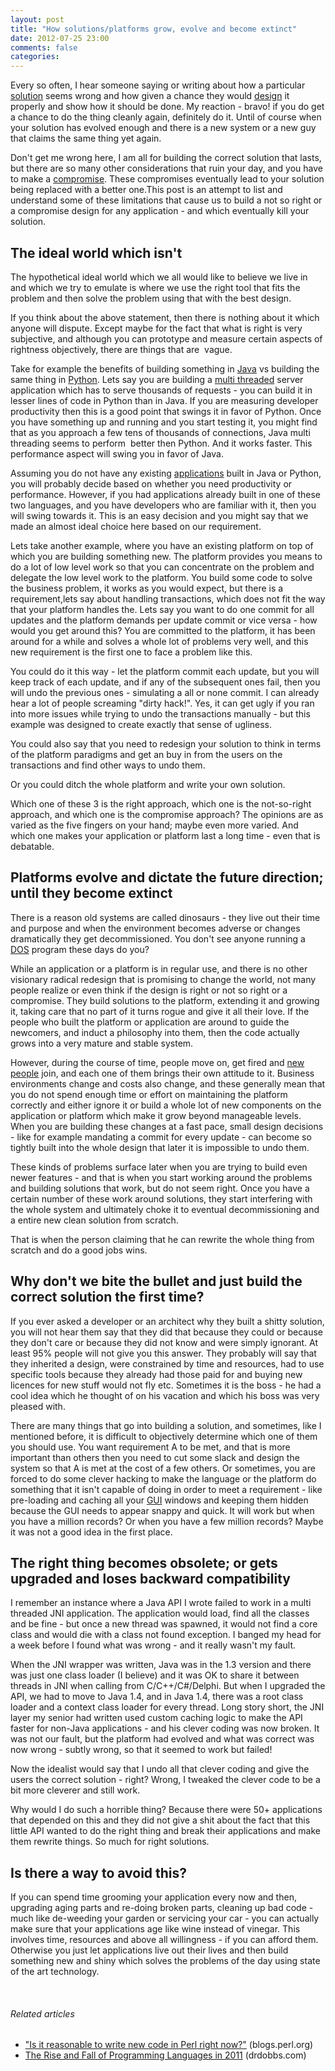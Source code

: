```yaml
---
layout: post
title: "How solutions/platforms grow, evolve and become extinct"
date: 2012-07-25 23:00
comments: false
categories:
---
```


Every so often, I hear someone saying or writing about how a particular <a  title="Solution" href="http://en.wikipedia.org/wiki/Solution" rel="wikipedia" target="_blank">solution</a> seems wrong and how given a chance they would <a  title="Design" href="http://en.wikipedia.org/wiki/Design" rel="wikipedia" target="_blank">design</a> it properly and show how it should be done. My reaction - bravo! if you do get a chance to do the thing cleanly again, definitely do it. Until of course when your solution has evolved enough and there is a new system or a new guy that claims the same thing yet again.

Don't get me wrong here, I am all for building the correct solution that lasts, but there are so many other considerations that ruin your day, and you have to make a <a  title="Compromise" href="http://en.wikipedia.org/wiki/Compromise" rel="wikipedia" target="_blank">compromise</a>. These compromises eventually lead to your solution being replaced with a better one.This post is an attempt to list and understand some of these limitations that cause us to build a not so right or a compromise design for any application - and which eventually kill your solution.

<!--more-->
<h2>The ideal world which isn't</h2>
The hypothetical ideal world which we all would like to believe we live in and which we try to emulate is where we use the right tool that fits the problem and then solve the problem using that with the best design.

If you think about the above statement, then there is nothing about it which anyone will dispute. Except maybe for the fact that what is right is very subjective, and although you can prototype and measure certain aspects of rightness objectively, there are things that are  vague.

Take for example the benefits of building something in <a  title="Java (programming language)" href="http://www.oracle.com/technetwork/java/" rel="homepage" target="_blank">Java</a> vs building the same thing in <a  title="Python (programming language)" href="http://www.python.org/" rel="homepage" target="_blank">Python</a>. Lets say you are building a <a  title="Thread (computer science)" href="http://en.wikipedia.org/wiki/Thread_%28computer_science%29" rel="wikipedia" target="_blank">multi threaded</a> server application which has to serve thousands of requests - you can build it in lesser lines of code in Python than in Java. If you are measuring developer productivity then this is a good point that swings it in favor of Python. Once you have something up and running and you start testing it, you might find that as you approach a few tens of thousands of connections, Java multi threading seems to perform  better then Python. And it works faster. This performance aspect will swing you in favor of Java.

Assuming you do not have any existing <a  title="Application software" href="http://en.wikipedia.org/wiki/Application_software" rel="wikipedia" target="_blank">applications</a> built in Java or Python, you will probably decide based on whether you need productivity or performance. However, if you had applications already built in one of these two languages, and you have developers who are familiar with it, then you will swing towards it. This is an easy decision and you might say that we made an almost ideal choice here based on our requirement.

Lets take another example, where you have an existing platform on top of which you are building something new. The platform provides you means to do a lot of low level work so that you can concentrate on the problem and delegate the low level work to the platform. You build some code to solve the business problem, it works as you would expect, but there is a requirement,lets say about handling transactions, which does not fit the way that your platform handles the. Lets say you want to do one commit for all updates and the platform demands per update commit or vice versa - how would you get around this? You are committed to the platform, it has been around for a while and solves a whole lot of problems very well, and this new requirement is the first one to face a problem like this.

You could do it this way - let the platform commit each update, but you will keep track of each update, and if any of the subsequent ones fail, then you will undo the previous ones - simulating a all or none commit. I can already hear a lot of people screaming "dirty hack!". Yes, it can get ugly if you ran into more issues while trying to undo the transactions manually - but this example was designed to create exactly that sense of ugliness.

You could also say that you need to redesign your solution to think in terms of the platform paradigms and get an buy in from the users on the transactions and find other ways to undo them.

Or you could ditch the whole platform and write your own solution.

Which one of these 3 is the right approach, which one is the not-so-right approach, and which one is the compromise approach? The opinions are as varied as the five fingers on your hand; maybe even more varied. And which one makes your application or platform last a long time - even that is debatable.
<h2>Platforms evolve and dictate the future direction; until they become extinct</h2>
There is a reason old systems are called dinosaurs - they live out their time and purpose and when the environment becomes adverse or changes dramatically they get decommissioned. You don't see anyone running a <a  title="DOS" href="http://en.wikipedia.org/wiki/DOS" rel="wikipedia" target="_blank">DOS</a> program these days do you?

While an application or a platform is in regular use, and there is no other visionary radical redesign that is promising to change the world, not many people realize or even think if the design is right or not so right or a compromise. They build solutions to the platform, extending it and growing it, taking care that no part of it turns rogue and give it all their love. If the people who built the platform or application are around to guide the newcomers, and induct a philosophy into them, then the code actually grows into a very mature and stable system.

However, during the course of time, people move on, get fired and <a  title="New People" href="http://en.wikipedia.org/wiki/New_People" rel="wikipedia" target="_blank">new people</a> join, and each one of them brings their own attitude to it. Business environments change and costs also change, and these generally mean that you do not spend enough time or effort on maintaining the platform correctly and either ignore it or build a whole lot of new components on the application or platform which make it grow beyond manageable levels. When you are building these changes at a fast pace, small design decisions - like for example mandating a commit for every update - can become so tightly built into the whole design that later it is impossible to undo them.

These kinds of problems surface later when you are trying to build even newer features - and that is when you start working around the problems and building solutions that work, but do not seem right. Once you have a certain number of these work around solutions, they start interfering with the whole system and ultimately choke it to eventual decommissioning and a entire new clean solution from scratch.

That is when the person claiming that he can rewrite the whole thing from scratch and do a good jobs wins.
<h2>Why don't we bite the bullet and just build the correct solution the first time?</h2>
If you ever asked a developer or an architect why they built a shitty solution, you will not hear them say that they did that because they could or because they don't care or because they did not know and were simply ignorant. At least 95% people will not give you this answer. They probably will say that they inherited a design, were constrained by time and resources, had to use specific tools because they already had those paid for and buying new licences for new stuff would not fly etc. Sometimes it is the boss - he had a cool idea which he thought of on his vacation and which his boss was very pleased with.

There are many things that go into building a solution, and sometimes, like I mentioned before, it is difficult to objectively determine which one of them you should use. You want requirement A to be met, and that is more important than others then you need to cut some slack and design the system so that A is met at the cost of a few others. Or sometimes, you are forced to do some clever hacking to make the language or the platform do something that it isn't capable of doing in order to meet a requirement - like pre-loading and caching all your <a  title="Graphical user interface" href="http://en.wikipedia.org/wiki/Graphical_user_interface" rel="wikipedia" target="_blank">GUI</a> windows and keeping them hidden because the GUI needs to appear snappy and quick. It will work but when you have a million records? Or when you have a few million records? Maybe it was not a good idea in the first place.
<h2>The right thing becomes obsolete; or gets upgraded and loses backward compatibility</h2>
I remember an instance where a Java API I wrote failed to work in a multi threaded JNI application. The application would load, find all the classes and be fine - but once a new thread was spawned, it would not find a core class and would die with a class not found exception. I banged my head for a week before I found what was wrong - and it really wasn't my fault.

When the JNI wrapper was written, Java was in the 1.3 version and there was just one class loader (I believe) and it was OK to share it between threads in JNI when calling from C/C++/C#/Delphi. But when I upgraded the API, we had to move to Java 1.4, and in Java 1.4, there was a root class loader and a context class loader for every thread. Long story short, the JNI layer my senior had written used custom caching logic to make the API faster for non-Java applications - and his clever coding was now broken. It was not our fault, but the platform had evolved and what was correct was now wrong - subtly wrong, so that it seemed to work but failed!

Now the idealist would say that I undo all that clever coding and give the users the correct solution - right? Wrong, I tweaked the clever code to be a bit more cleverer and still work.

Why would I do such a horrible thing? Because there were 50+ applications that depended on this and they did not give a shit about the fact that this little API wanted to do the right thing and break their applications and make them rewrite things. So much for right solutions.
<h2>Is there a way to avoid this?</h2>
If you can spend time grooming your application every now and then, upgrading aging parts and re-doing broken parts, cleaning up bad code - much like de-weeding your garden or servicing your car - you can actually make sure that your applications age like wine instead of vinegar. This involves time, resources and above all willingness - if you can afford them. Otherwise you just let applications live out their lives and then build something new and shiny which solves the problems of the day using state of the art technology.

&nbsp;
<h6 class="zemanta-related-title" style="font-size:1em;">Related articles</h6>
<ul class="zemanta-article-ul">
	<li class="zemanta-article-ul-li"><a href="http://blogs.perl.org/users/su-shee/2012/07/is-it-reasonable-to-write-new-code-in-perl-right-now.html" target="_blank">"Is it reasonable to write new code in Perl right now?"</a> (blogs.perl.org)</li>
	<li class="zemanta-article-ul-li"><a href="http://www.drdobbs.com/mobile/232400093" target="_blank">The Rise and Fall of Programming Languages in 2011</a> (drdobbs.com)</li>
</ul>